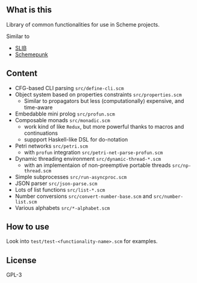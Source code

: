 
## What is this

Library of common functionalities for use in Scheme projects.

Similar to

- [SLIB](https://people.csail.mit.edu/jaffer/SLIB.html)
- [Schemepunk](https://github.com/ar-nelson/schemepunk)

## Content

- CFG-based CLI parsing `src/define-cli.scm`
- Object system based on properties constraints `src/properties.scm`
  - Similar to propagators but less (computationally) expensive, and time-aware
- Embedabble mini prolog `src/profun.scm`
- Composable monads `src/monadic.scm`
  - work kind of like `Redux`, but more powerful thanks to macros and continuations
  - suppport Haskell-like DSL for do-notation
- Petri networks `src/petri.scm`
  - with `profun` integration `src/petri-net-parse-profun.scm`
- Dynamic threading environment `src/dynamic-thread-*.scm`
  - with an implementaion of non-preemptive portable threads `src/np-thread.scm`
- Simple subprocesses `src/run-asyncproc.scm`
- JSON parser `src/json-parse.scm`
- Lots of list functions `src/list-*.scm`
- Number conversions `src/convert-number-base.scm` and `src/number-list.scm`
- Various alphabets `src/*-alphabet.scm`

## How to use

Look into `test/test-<functionality-name>.scm` for examples.

## License

GPL-3
